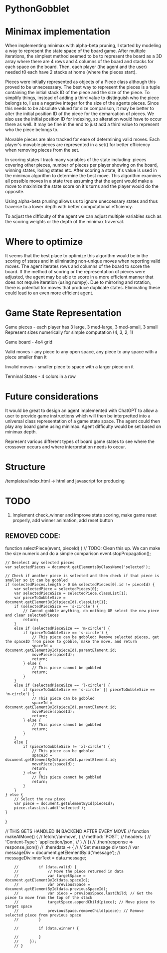 # PythonGobblet

# Minimax implementation
When implementing minimax with alpha-beta pruning, I started by modeling a way to represent the state space of the board game. After multiple iterations, the simplest method seemed to be to represent the board as a 3D array where there are 4 rows and 4 columns of the board and stacks for each space on the board. Then, each player (the agent and the user) needed t0 each have 2 stacks at home (where the pieces start).

Pieces were initially represented as objects of a Piece class although this proved to be unnecesssary. The best way to represent the pieces is a tuple containing the initial stack ID of the piece and the size of the piece. To simplify things, instead of adding a third value to distinguish who the piece belongs to, I use a negative integer for the size of the agents pieces. Since this needs to be absolute valued for size comparison, it may be better to alter the initial position ID of the piece for the demarcation of pieces. We also use the initial position ID for indexing, so alteration would have to occur there as well. It may be fine in the end to just add a third value to represent who the piece belongs to.

Movable pieces are also tracked for ease of determining valid moves. Each player's movable pieces are represented in a set() for better efficiency when removing pieces from the set.

In scoring states I track many variables of the state including: pieces covering other pieces, number of pieces per player showing on the board, winning states, losing states etc. After scoring a state, it's value is used in the minimax algorithm to determine the best move. This algorithm examines all possible moves in a state tree assuming that the agent would make a move to maximize the state score on it's turns and the player would do the opposite.

Using alpha-beta pruning allows us to ignore uneccessary states and thus traverse to a lower depth with better computational efficiency.

To adjust the difficulty of the agent we can adjust multiple variables such as the scoring weights or the depth of the minimax traversal.

# Where to optimize
It seems that the best place to optimize this algorithm would be in the scoring of states and in eliminating non-unique moves when reporting valid moves. The agent iterates rows and columns of the board to score the board. If the method of scoring or the representation of pieces were adjusted, the agent may be able to score in a more efficient manner that does not require iteration (using numpy). Due to mirroring and rotation, there is potential for moves that produce duplicate states. Eliminating these could lead to an even more efficient agent.

# Game State Representation
Game pieces - each player has 3 large, 3 med-large, 3 med-small, 3 small
    Represent sizes numerically for simple computation (4, 3, 2, 1)

Game board - 4x4 grid

Valid moves - any piece to any open space, any piece to any space with a piece smaller than it

Invalid moves - smaller piece to space with a larger piece on it

Terminal States - 4 colors in a row

# Future considerations

It would be great to design an agent implemented with ChatGPT to allow a user to provide game instructions which will then be interpretted into a universal class representation of a game state space. The agent could then play any board game using minimax. Agent difficulty would be set based on minimax depth.

Represent various different types of board game states to see where the crossover occurs and where interpretation needs to occur.


# Structure

/templates/index.html -> html and javascript for producing


# TODO
1. Implement check_winner and improve state scoring, make game reset properly, add winner animation, add reset button



## REMOVED CODE:
function selectPiece(event, pieceId) {
    // TODO: Clean this up. We can make the size numeric and do a simple comparison
    event.stopPropagation();

    // Deselect any selected pieces
    var selectedPieces = document.getElementsByClassName('selected');

    // Check if another piece is selected and then check if that piece is smaller so it can be gobbled
    if (selectedPieces.length > 0 && selectedPieces[0].id != pieceId) {
        var selectedPiece = selectedPieces[0];
        var selectedPieceSize = selectedPiece.classList[1];
        var pieceToGobbleSize = document.getElementById(pieceId).classList[1];
        if (selectedPieceSize == 's-circle') {
            // Cannot gobble anything, do nothing OR select the new piece and clear selectedPieces
            return;
        }
        else if (selectedPieceSize == 'm-circle') {
            if (pieceToGobbleSize == 's-circle') {
                // This piece can be gobbled: Remove selected pieces, get the spaceID from piece to gobble, make the move, and return
                spaceId = document.getElementById(pieceId).parentElement.id;
                movePiece(spaceId);
                return;
            } else {
                // This piece cannot be gobbled
                return;
            }
        }
        else if (selectedPieceSize == 'l-circle') {
            if (pieceToGobbleSize == 's-circle' || pieceToGobbleSize == 'm-circle') {
                // This piece can be gobbled
                spaceId = document.getElementById(pieceId).parentElement.id;
                movePiece(spaceId);
                return;
            } else {
                // This piece cannot be gobbled
                return;
            }
        }
        else {
            if (pieceToGobbleSize != 'xl-circle') {
                // This piece can be gobbled
                spaceId = document.getElementById(pieceId).parentElement.id;
                movePiece(spaceId);
                return;
            } else {
                // This piece cannot be gobbled
                return;
            }
        }
    } else {
        // Select the new piece
        var piece = document.getElementById(pieceId);
        piece.classList.add('selected');
    }
}



// THIS GETS HANDLED IN BACKEND AFTER EVERY MOVE
        // function makeAIMove() {
        //     fetch('/ai-move', {
        //         method: 'POST',
        //         headers: {
        //             'Content-Type': 'application/json',
        //         }
        //     })
        //     .then(response => response.json())
        //     .then(data => {
        //         // Set message div text
        //         var messageDiv = document.getElementById('message');
        //         messageDiv.innerText = data.message;

        //         if (data.valid) {
        //             // Move the piece returned in data
        //             var targetSpace = document.getElementById(data.spaceId);
        //             var previousSpace = document.getElementById(data.previousSpaceId);
        //             var piece = previousSpace.lastChild; // Get the piece to move from the top of the stack
        //             targetSpace.appendChild(piece); // Move piece to target space
        //             previousSpace.removeChild(piece); // Remove selected piece from previous space
        //         }

        //         if (data.winner) {

        //         }
        //     });
        // }
